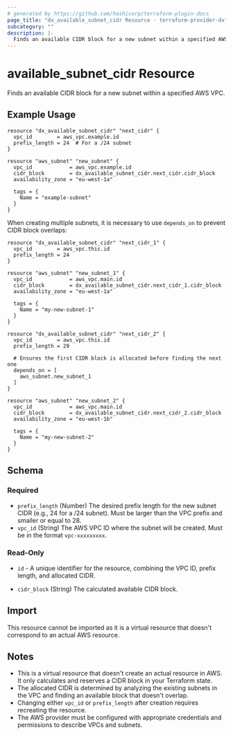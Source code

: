 ```yaml
---
# generated by https://github.com/hashicorp/terraform-plugin-docs
page_title: "dx_available_subnet_cidr Resource - terraform-provider-dx"
subcategory: ""
description: |-
  Finds an available CIDR block for a new subnet within a specified AWS VPC.
---
```


# available_subnet_cidr Resource

Finds an available CIDR block for a new subnet within a specified AWS VPC.

## Example Usage

```hcl
resource "dx_available_subnet_cidr" "next_cidr" {
  vpc_id        = aws_vpc.example.id
  prefix_length = 24  # For a /24 subnet
}

resource "aws_subnet" "new_subnet" {
  vpc_id            = aws_vpc.example.id
  cidr_block        = dx_available_subnet_cidr.next_cidr.cidr_block
  availability_zone = "eu-west-1a"

  tags = {
    Name = "example-subnet"
  }
}
```

When creating multiple subnets, it is necessary to use `depends_on` to prevent CIDR block overlaps:

```hcl
resource "dx_available_subnet_cidr" "next_cidr_1" {
  vpc_id        = aws_vpc.this.id
  prefix_length = 24
}

resource "aws_subnet" "new_subnet_1" {
  vpc_id            = aws_vpc.main.id
  cidr_block        = dx_available_subnet_cidr.next_cidr_1.cidr_block
  availability_zone = "eu-west-1a"

  tags = {
    Name = "my-new-subnet-1"
  }
}

resource "dx_available_subnet_cidr" "next_cidr_2" {
  vpc_id        = aws_vpc.this.id
  prefix_length = 29

  # Ensures the first CIDR block is allocated before finding the next one
  depends_on = [
    aws_subnet.new_subnet_1
  ]
}

resource "aws_subnet" "new_subnet_2" {
  vpc_id            = aws_vpc.main.id
  cidr_block        = dx_available_subnet_cidr.next_cidr_2.cidr_block
  availability_zone = "eu-west-1b"

  tags = {
    Name = "my-new-subnet-2"
  }
}
```

<!-- schema generated by tfplugindocs -->

## Schema

### Required

- `prefix_length` (Number) The desired prefix length for the new subnet CIDR (e.g., 24 for a /24 subnet). Must be larger than the VPC prefix and smaller or equal to 28.
- `vpc_id` (String) The AWS VPC ID where the subnet will be created. Must be in the format `vpc-xxxxxxxxx`.

### Read-Only

- `id` - A unique identifier for the resource, combining the VPC ID, prefix length, and allocated CIDR.

- `cidr_block` (String) The calculated available CIDR block.

## Import

This resource cannot be imported as it is a virtual resource that doesn't correspond to an actual AWS resource.

## Notes

- This is a virtual resource that doesn't create an actual resource in AWS. It only calculates and reserves a CIDR block in your Terraform state.
- The allocated CIDR is determined by analyzing the existing subnets in the VPC and finding an available block that doesn't overlap.
- Changing either `vpc_id` or `prefix_length` after creation requires recreating the resource.
- The AWS provider must be configured with appropriate credentials and permissions to describe VPCs and subnets.
